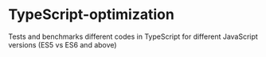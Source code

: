 # TypeScript-optimization
Tests and benchmarks different codes in TypeScript for different JavaScript versions (ES5 vs ES6 and above)
